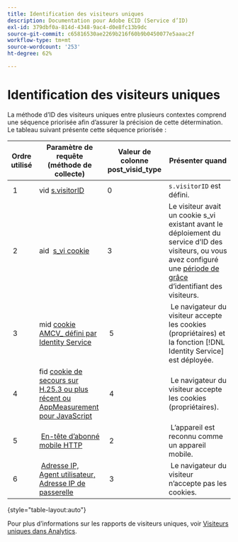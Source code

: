 ```yaml
---
title: Identification des visiteurs uniques
description: Documentation pour Adobe ECID (Service d’ID)
exl-id: 379dbf0a-814d-4348-9ac4-d0e8fc13b9dc
source-git-commit: c65816530ae2269b216f60b9b0450077e5aaac2f
workflow-type: tm+mt
source-wordcount: '253'
ht-degree: 62%

---
```


# Identification des visiteurs uniques

La méthode d’ID des visiteurs uniques entre plusieurs contextes comprend une séquence priorisée afin d’assurer la précision de cette détermination. Le tableau suivant présente cette séquence priorisée :

| Ordre utilisé | Paramètre de requête (méthode de collecte) | Valeur de colonne post_visid_type | Présenter quand |
|---|---|---|---|
|  1  | vid [s.visitorID](https://experienceleague.adobe.com/docs/analytics/implementation/vars/config-vars/visitorid.html?lang=en)  | 0  | `s.visitorID` est défini. |
|  2  | aid  [s_vi cookie](https://experienceleague.adobe.com/docs/core-services/interface/administration/ec-cookies/cookies-analytics.html?lang=en#section-5d50a078de444d12b7d927d68ff3b679)  | 3  | Le visiteur avait un cookie s_vi existant avant le déploiement du service d’ID des visiteurs, ou vous avez configuré une [période de grâce](https://experienceleague.adobe.com/docs/id-service/using/reference/analytics-reference/grace-period.html?lang=en) d’identifiant des visiteurs.  |
|  3  | mid [cookie AMCV_ défini par Identity Service](../introduction/cookies.md)  |  5  |  Le navigateur du visiteur accepte les cookies (propriétaires) et la fonction [!DNL Identity Service] est déployée.  |
|  4  | fid [cookie de secours sur H.25.3 ou plus récent ou AppMeasurement pour JavaScript](https://experienceleague.adobe.com/docs/core-services/interface/administration/ec-cookies/cookies-analytics.html?lang=en#section-65e33f9bfc264959ac1513e2f4b10ac7)  |  4  |  Le navigateur du visiteur accepte les cookies (propriétaires).  |
|  5  |  [En-tête d’abonné mobile HTTP](https://experienceleague.adobe.com/docs/analytics/export/analytics-data-feed/data-feed-contents/datafeeds-reference.html?lang=en)  |  2  |  L’appareil est reconnu comme un appareil mobile.  |
|  6  |  [Adresse IP, Agent utilisateur, Adresse IP de passerelle](https://experienceleague.adobe.com/docs/analytics/components/metrics/unique-visitors.html?lang=en)  |  3  |  Le navigateur du visiteur n’accepte pas les cookies. |

{style=&quot;table-layout:auto&quot;}

Pour plus d’informations sur les rapports de visiteurs uniques, voir [Visiteurs uniques dans Analytics](https://experienceleague.adobe.com/docs/analytics/components/metrics/unique-visitors.html?lang=en).
